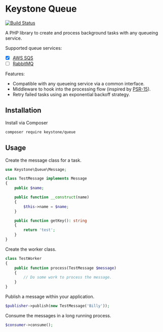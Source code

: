 # Keystone Queue

[![Build Status](https://travis-ci.org/keystonephp/queue.png)](https://travis-ci.org/keystonephp/queue)

A PHP library to create and process background tasks with any queueing service.

Supported queue services:

* [x] [AWS SQS](https://aws.amazon.com/sqs)
* [ ] [RabbitMQ](https://www.rabbitmq.com)

Features:

* Compatible with any queueing service via a common interface.
* Middleware to hook into the processing flow (inspired by [PSR-15](https://github.com/php-fig/fig-standards/tree/master/proposed/http-middleware)).
* Retry failed tasks using an exponential backoff strategy.

## Installation

Install via Composer

```bash
composer require keystone/queue
```

## Usage

Create the message class for a task.

```php
use Keystone\Queue\Message;

class TestMessage implements Message
{
    public $name;

    public function __construct(name)
    {
        $this->name = $name;
    }

    public function getKey(): string
    {
        return 'test';
    }
}
```

Create the worker class.

```php
class TestWorker
{
    public function process(TestMessage $message)
    {
        // Do some work to process the message.
    }
}
```

Publish a message within your application.

```php
$publisher->publish(new TestMessage('Billy'));
```

Consume the messages in a long running process.

```php
$consumer->consume();
```
